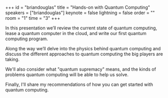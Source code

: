 ﻿+++
id = "briandouglas"
title = "Hands-on with Quantum Computing"
speakers = ["briandouglas"]
keynote = false
lightning = false
order = ""
room = "1"
time = "3"
+++

In this presentation we’ll review the current state of quantum computing, lease a quantum computer in the cloud, and write our first quantum computing program.

Along the way we’ll delve into the physics behind quantum computing and discuss the different approaches to quantum computing the big players are taking. 

We'll also consider what "quantum supremacy" means, and the kinds of problems quantum computing will be able to help us solve.

Finally, I'll share my recommendations of how you can get started with quantum computing. 

